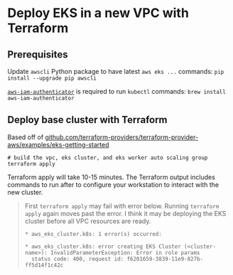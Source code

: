 # Deploy EKS in a new VPC with Terraform

## Prerequisites

Update `awscli` Python package to have latest `aws eks ...` commands: `pip install --upgrade pip awscli`

[`aws-iam-authenticator`](https://github.com/kubernetes-sigs/aws-iam-authenticator) is required to run `kubectl` commands: `brew install aws-iam-authenticator`

## Deploy base cluster with Terraform

Based off of [github.com/terraform-providers/terraform-provider-aws/examples/eks-getting-started](https://github.com/terraform-providers/terraform-provider-aws/tree/master/examples/eks-getting-started)

```shell
# build the vpc, eks cluster, and eks worker auto scaling group
terraform apply
```

Terraform apply will take 10-15 minutes. The Terraform output includes commands to run after to configure your workstation to interact with the new cluster.

> First `terraform apply` may fail with error below. Running `terraform apply` again moves past the error. I think it may be deploying the EKS cluster before all VPC resources are ready.
>
> ```
> * aws_eks_cluster.k8s: 1 error(s) occurred:
>
> * aws_eks_cluster.k8s: error creating EKS Cluster (<cluster-name>): InvalidParameterException: Error in role params
>   status code: 400, request id: f6201659-3839-11e9-827b-ff5d14f1c42c
> ```
